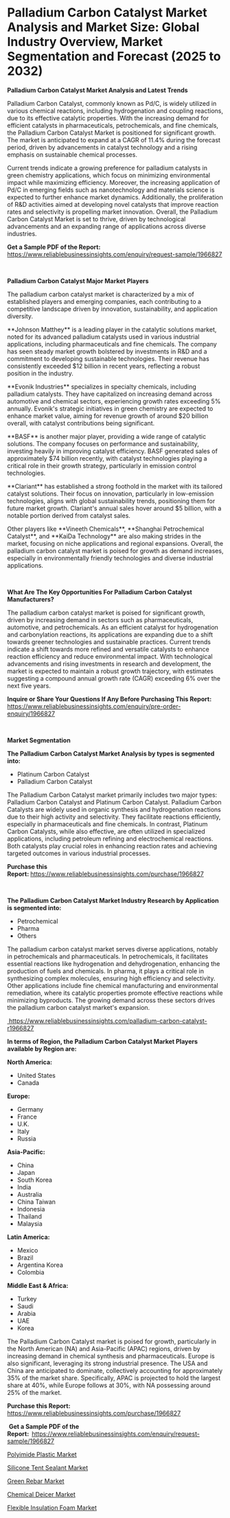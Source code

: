 <p><h1>Palladium Carbon Catalyst Market Analysis and Market Size: Global Industry Overview, Market Segmentation and Forecast (2025 to 2032)</h1></p><p><strong>Palladium Carbon Catalyst Market Analysis and Latest Trends</strong></p>
<p><p>Palladium Carbon Catalyst, commonly known as Pd/C, is widely utilized in various chemical reactions, including hydrogenation and coupling reactions, due to its effective catalytic properties. With the increasing demand for efficient catalysts in pharmaceuticals, petrochemicals, and fine chemicals, the Palladium Carbon Catalyst Market is positioned for significant growth. The market is anticipated to expand at a CAGR of 11.4% during the forecast period, driven by advancements in catalyst technology and a rising emphasis on sustainable chemical processes.</p><p>Current trends indicate a growing preference for palladium catalysts in green chemistry applications, which focus on minimizing environmental impact while maximizing efficiency. Moreover, the increasing application of Pd/C in emerging fields such as nanotechnology and materials science is expected to further enhance market dynamics. Additionally, the proliferation of R&D activities aimed at developing novel catalysts that improve reaction rates and selectivity is propelling market innovation. Overall, the Palladium Carbon Catalyst Market is set to thrive, driven by technological advancements and an expanding range of applications across diverse industries.</p></p>
<p><strong>Get a Sample PDF of the Report:&nbsp;</strong> <a href="https://www.reliablebusinessinsights.com/enquiry/request-sample/1966827?utm_campaign=1121&utm_medium=2&utm_source=Github&utm_content=ia&utm_term=01042025&utm_id=palladium-carbon-catalyst">https://www.reliablebusinessinsights.com/enquiry/request-sample/1966827</a></p>
<p>&nbsp;</p>
<p><strong>Palladium Carbon Catalyst Major Market Players</strong></p>
<p><p>The palladium carbon catalyst market is characterized by a mix of established players and emerging companies, each contributing to a competitive landscape driven by innovation, sustainability, and application diversity. </p><p>**Johnson Matthey** is a leading player in the catalytic solutions market, noted for its advanced palladium catalysts used in various industrial applications, including pharmaceuticals and fine chemicals. The company has seen steady market growth bolstered by investments in R&D and a commitment to developing sustainable technologies. Their revenue has consistently exceeded $12 billion in recent years, reflecting a robust position in the industry.</p><p>**Evonik Industries** specializes in specialty chemicals, including palladium catalysts. They have capitalized on increasing demand across automotive and chemical sectors, experiencing growth rates exceeding 5% annually. Evonik's strategic initiatives in green chemistry are expected to enhance market value, aiming for revenue growth of around $20 billion overall, with catalyst contributions being significant.</p><p>**BASF** is another major player, providing a wide range of catalytic solutions. The company focuses on performance and sustainability, investing heavily in improving catalyst efficiency. BASF generated sales of approximately $74 billion recently, with catalyst technologies playing a critical role in their growth strategy, particularly in emission control technologies.</p><p>**Clariant** has established a strong foothold in the market with its tailored catalyst solutions. Their focus on innovation, particularly in low-emission technologies, aligns with global sustainability trends, positioning them for future market growth. Clariant's annual sales hover around $5 billion, with a notable portion derived from catalyst sales.</p><p>Other players like **Vineeth Chemicals**, **Shanghai Petrochemical Catalyst**, and **KaiDa Technology** are also making strides in the market, focusing on niche applications and regional expansions. Overall, the palladium carbon catalyst market is poised for growth as demand increases, especially in environmentally friendly technologies and diverse industrial applications.</p></p>
<p>&nbsp;</p>
<p><strong>What Are The Key Opportunities For Palladium Carbon Catalyst Manufacturers?</strong></p>
<p><p>The palladium carbon catalyst market is poised for significant growth, driven by increasing demand in sectors such as pharmaceuticals, automotive, and petrochemicals. As an efficient catalyst for hydrogenation and carbonylation reactions, its applications are expanding due to a shift towards greener technologies and sustainable practices. Current trends indicate a shift towards more refined and versatile catalysts to enhance reaction efficiency and reduce environmental impact. With technological advancements and rising investments in research and development, the market is expected to maintain a robust growth trajectory, with estimates suggesting a compound annual growth rate (CAGR) exceeding 6% over the next five years.</p></p>
<p><strong>Inquire or Share Your Questions If Any Before Purchasing This Report:</strong> <a href="https://www.reliablebusinessinsights.com/enquiry/pre-order-enquiry/1966827?utm_campaign=1121&utm_medium=2&utm_source=Github&utm_content=ia&utm_term=01042025&utm_id=palladium-carbon-catalyst">https://www.reliablebusinessinsights.com/enquiry/pre-order-enquiry/1966827</a></p>
<p>&nbsp;</p>
<p><strong>Market Segmentation</strong></p>
<p><strong>The Palladium Carbon Catalyst Market Analysis by types is segmented into:</strong></p>
<p><ul><li>Platinum Carbon Catalyst</li><li>Palladium Carbon Catalyst</li></ul></p>
<p><p>The Palladium Carbon Catalyst market primarily includes two major types: Palladium Carbon Catalyst and Platinum Carbon Catalyst. Palladium Carbon Catalysts are widely used in organic synthesis and hydrogenation reactions due to their high activity and selectivity. They facilitate reactions efficiently, especially in pharmaceuticals and fine chemicals. In contrast, Platinum Carbon Catalysts, while also effective, are often utilized in specialized applications, including petroleum refining and electrochemical reactions. Both catalysts play crucial roles in enhancing reaction rates and achieving targeted outcomes in various industrial processes.</p></p>
<p><strong>Purchase this Report:&nbsp;</strong><a href="https://www.reliablebusinessinsights.com/purchase/1966827?utm_campaign=1121&utm_medium=2&utm_source=Github&utm_content=ia&utm_term=01042025&utm_id=palladium-carbon-catalyst">https://www.reliablebusinessinsights.com/purchase/1966827</a></p>
<p>&nbsp;</p>
<p><strong>The Palladium Carbon Catalyst Market Industry Research by Application is segmented into:</strong></p>
<p><ul><li>Petrochemical</li><li>Pharma</li><li>Others</li></ul></p>
<p><p>The palladium carbon catalyst market serves diverse applications, notably in petrochemicals and pharmaceuticals. In petrochemicals, it facilitates essential reactions like hydrogenation and dehydrogenation, enhancing the production of fuels and chemicals. In pharma, it plays a critical role in synthesizing complex molecules, ensuring high efficiency and selectivity. Other applications include fine chemical manufacturing and environmental remediation, where its catalytic properties promote effective reactions while minimizing byproducts. The growing demand across these sectors drives the palladium carbon catalyst market's expansion.</p></p>
<p><a href="https://www.reliablebusinessinsights.com/palladium-carbon-catalyst-r1966827?utm_campaign=1121&utm_medium=2&utm_source=Github&utm_content=ia&utm_term=01042025&utm_id=palladium-carbon-catalyst">&nbsp;https://www.reliablebusinessinsights.com/palladium-carbon-catalyst-r1966827</a></p>
<p><strong>In terms of Region, the Palladium Carbon Catalyst Market Players available by Region are:</strong></p>
<p>
    <p> <strong> North America: </strong>
        <ul>
            <li>United States</li>
            <li>Canada</li>
        </ul>
        </p> 
    <p> <strong> Europe: </strong>
        <ul>
            <li>Germany</li>
            <li>France</li>
            <li>U.K.</li>
            <li>Italy</li>
            <li>Russia</li>
        </ul>
        </p> 
    <p> <strong> Asia-Pacific: </strong>
        <ul>
            <li>China</li>
            <li>Japan</li>
            <li>South Korea</li>
            <li>India</li>
            <li>Australia</li>
            <li>China Taiwan</li>
            <li>Indonesia</li>
            <li>Thailand</li>
            <li>Malaysia</li>
        </ul>
        </p> 
    <p> <strong> Latin America: </strong>
        <ul>
            <li>Mexico</li>
            <li>Brazil</li>
            <li>Argentina Korea</li>
            <li>Colombia</li>
        </ul>
        </p> 
    <p> <strong> Middle East & Africa: </strong>
        <ul>
            <li>Turkey</li>
            <li>Saudi</li>
            <li>Arabia</li>
            <li>UAE</li>
            <li>Korea</li>
        </ul>
    </p>
    </p>
<p><p>The Palladium Carbon Catalyst market is poised for growth, particularly in the North American (NA) and Asia-Pacific (APAC) regions, driven by increasing demand in chemical synthesis and pharmaceuticals. Europe is also significant, leveraging its strong industrial presence. The USA and China are anticipated to dominate, collectively accounting for approximately 35% of the market share. Specifically, APAC is projected to hold the largest share at 40%, while Europe follows at 30%, with NA possessing around 25% of the market.</p></p>
<p><strong>Purchase this Report: </strong><a href="https://www.reliablebusinessinsights.com/purchase/1966827?utm_campaign=1121&utm_medium=2&utm_source=Github&utm_content=ia&utm_term=01042025&utm_id=palladium-carbon-catalyst">https://www.reliablebusinessinsights.com/purchase/1966827</a></p>
<p>&nbsp;<strong>Get a Sample PDF of the Report:&nbsp;&nbsp;</strong><a href="https://www.reliablebusinessinsights.com/enquiry/request-sample/1966827?utm_campaign=1121&utm_medium=2&utm_source=Github&utm_content=ia&utm_term=01042025&utm_id=palladium-carbon-catalyst">https://www.reliablebusinessinsights.com/enquiry/request-sample/1966827</a></p>
<p><strong></strong></p>
<p><p><a href="https://github.com/welfmimon/Market-Research-Report-List-1/blob/main/polyimide-plastic-market.md?utm_campaign=1121&utm_medium=2&utm_source=Github&utm_content=ia&utm_term=01042025&utm_id=palladium-carbon-catalyst">Polyimide Plastic Market</a></p><p><a href="https://github.com/amramcocosxa/Market-Research-Report-List-1/blob/main/silicone-tent-sealant-market.md?utm_campaign=1121&utm_medium=2&utm_source=Github&utm_content=ia&utm_term=01042025&utm_id=palladium-carbon-catalyst">Silicone Tent Sealant Market</a></p><p><a href="https://github.com/ioniafidian4/Market-Research-Report-List-1/blob/main/green-rebar-market.md?utm_campaign=1121&utm_medium=2&utm_source=Github&utm_content=ia&utm_term=01042025&utm_id=palladium-carbon-catalyst">Green Rebar Market</a></p><p><a href="https://github.com/nkomdaumis16/Market-Research-Report-List-1/blob/main/chemical-deicer-market.md?utm_campaign=1121&utm_medium=2&utm_source=Github&utm_content=ia&utm_term=01042025&utm_id=palladium-carbon-catalyst">Chemical Deicer Market</a></p><p><a href="https://github.com/ceneabiruk11/Market-Research-Report-List-1/blob/main/flexible-insulation-foam-market.md?utm_campaign=1121&utm_medium=2&utm_source=Github&utm_content=ia&utm_term=01042025&utm_id=palladium-carbon-catalyst">Flexible Insulation Foam Market</a></p></p>
